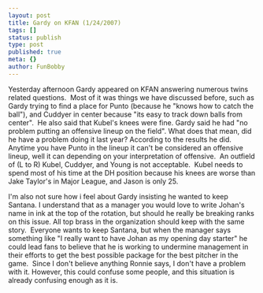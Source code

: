 ```yaml
---
layout: post
title: Gardy on KFAN (1/24/2007)
tags: []
status: publish
type: post
published: true
meta: {}
author: FunBobby
---
```

Yesterday afternoon Gardy appeared on KFAN answering numerous twins related questions.  Most of it was things we have discussed before, such as Gardy trying to find a place for Punto (because he "knows how to catch the ball"), and Cuddyer in center because "its easy to track down balls from center".  He also said that Kubel's knees were fine. Gardy said he had "no problem putting an offensive lineup on the field". What does that mean, did he have a problem doing it last year? According to the results he did.  Anytime you have Punto in the lineup it can't be considered an offensive lineup, well it can depending on your interpretation of offensive.  An outfield of (L to R) Kubel, Cuddyer, and Young is not acceptable.  Kubel needs to spend most of his time at the DH position because his knees are worse than Jake Taylor's in Major League, and Jason is only 25.

I'm also not sure how i feel about Gardy insisting he wanted to keep Santana. I understand that as a manager you would love to write Johan's name in ink at the top of the rotation, but should he really be breaking ranks on this issue. All top brass in the organization should keep with the same story.  Everyone wants to keep Santana, but when the manager says something like "I really want to have Johan as my opening day starter" he could lead fans to believe that he is working to undermine management in their efforts to get the best possible package for the best pitcher in the game.  Since I don't believe anything Ronnie says, I don't have a problem with it. However, this could confuse some people, and this situation is already confusing enough as it is.
